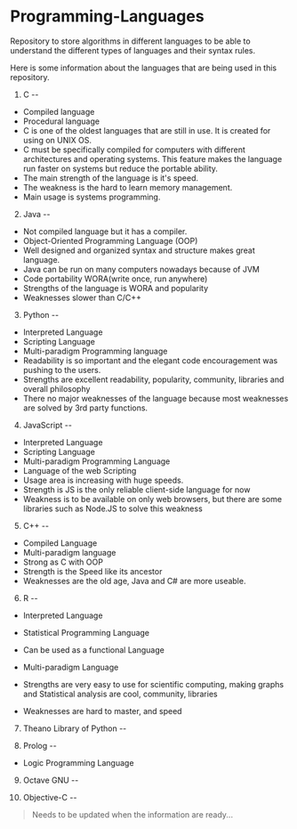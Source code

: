 # Programming-Languages
Repository to store algorithms in different languages to be able to understand the different types of languages and their syntax rules.

Here is some information about the languages that are being used in this repository.

1. C
--
 - Compiled language
 - Procedural language
 -  C is one of the oldest languages that are still in use. It is created for using on UNIX OS.
 - C must be specifically compiled for computers with different architectures and operating systems. This feature makes the language run faster on systems but reduce the portable ability.
 - The main strength of the language is it's speed.
 - The weakness is the hard to learn memory management.
 - Main usage is systems programming.

2. Java
--
 - Not compiled language but it has a compiler.
 - Object-Oriented Programming Language (OOP)
 - Well designed and organized syntax and structure makes great language.
 - Java can be run on many computers nowadays because of JVM
 - Code portability WORA(write once, run anywhere)
 - Strengths of the language is WORA and popularity
 - Weaknesses slower than C/C++

3. Python
--
 - Interpreted Language
 - Scripting Language
 - Multi-paradigm Programming language
 - Readability is so important and the elegant code encouragement was pushing to the users.
 - Strengths are excellent readability, popularity, community, libraries and overall philosophy
 - There no major weaknesses of the language because most weaknesses are solved by 3rd party functions.

4. JavaScript
--
 - Interpreted Language
 - Scripting Language
 - Multi-paradigm Programming Language
 - Language of the web Scripting
 - Usage area is increasing with huge speeds.
 - Strength is JS is the only reliable client-side language for now
 -  Weakness is to be available on only web browsers, but there are some libraries such as Node.JS to solve this weakness

5. C++
--
 - Compiled Language
 - Multi-paradigm language
 - Strong as C with OOP
 - Strength is the Speed like its ancestor
 - Weaknesses are the old age, Java and C# are more useable.

6. R
--
 - Interpreted Language
 - Statistical Programming Language
 - Can be used as a functional Language
 - Multi-paradigm Language
 - Strengths are very easy to use for scientific computing, making graphs and Statistical analysis are cool, community, libraries

 - Weaknesses are hard to master, and speed

7. Theano Library of Python
--


8. Prolog
--
 - Logic Programming Language


9. Octave GNU
--

10. Objective-C
--

> Needs to be updated when the information are ready...  
